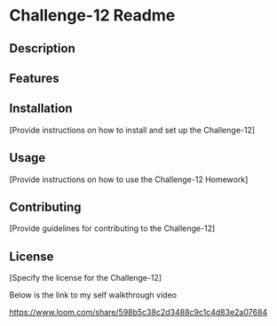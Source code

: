 # Challenge-12 Readme

## Description
<!-- This Employee Management System is a command-line application built with Node.js and MySQL. It allows users to perform various tasks related to managing departments, roles, and employees within an organization. -->
## Features

<!-- View all departments, roles, and employees
    Add new departments, roles, and employees
    Update an employee's role or manager
    Exit the application -->

## Installation

<!-- Clone this repository to your local machine.
    Navigate to the challenge12 directory in your terminal.
    Run npm install to install the required dependencies.
    Set up your MySQL database and update the .env file with your database credentials.
    Import the provided SQL schema and seed data into your MySQL database. -->

[Provide instructions on how to install and set up the Challenge-12]
<!-- Before proceeding with the installation, I ensured that the following prerequisites installed on your machine:
    Node.js
    MySQL Server
Installation Steps

    -Clone the Repository: Clone the Challenge-12 repository to your local machine using Git Clone
    -Navigate to the Challenge-12 Directory: Change your current directory to the Challenge-12 project directory
    -Install Dependencies: Install the Challenge-12 dependencies using npm install(npm i)
    Database Setup

    Set Up MySQL Database: Create a new MySQL database named department_db on your MySQL server.

    Import Schema and Seed Data: Use the provided SQL files to create the necessary tables and populate them with sample data. Then, I imported the SQL files using a MySQL client,running SQL commands directly in your MySQL terminal:
        Use schema.sql to create the tables.
        Use seeds.sql to populate the tables with sample data. -->
    
## Usage
[Provide instructions on how to use the Challenge-12 Homework]
    <!-- Start the application by running node server.js in your terminal.
    Follow the prompts to select the desired action from the menu.
    Perform the necessary actions such as viewing data, adding new records, or updating existing records.
    Exit the application when done. -->
## Contributing
[Provide guidelines for contributing to the Challenge-12]
<!-- Contributions are welcome! Please fork the repository and create a pull request with your changes. -->
## License
[Specify the license for the Challenge-12]
<!-- This project is licensed under the MIT License. -->

Below is the link to my self walkthrough video

https://www.loom.com/share/598b5c38c2d3488c9c1c4d83e2a07684